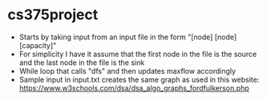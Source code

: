 # cs375project
- Starts by taking input from an input file in the form "[node] [node] [capacity]"
- For simplicity I have it assume that the first node in the file is the source and the last node in the file is the sink
- While loop that calls "dfs" and then updates maxflow accordingly
- Sample input in input.txt creates the same graph as used in this website: https://www.w3schools.com/dsa/dsa_algo_graphs_fordfulkerson.php
